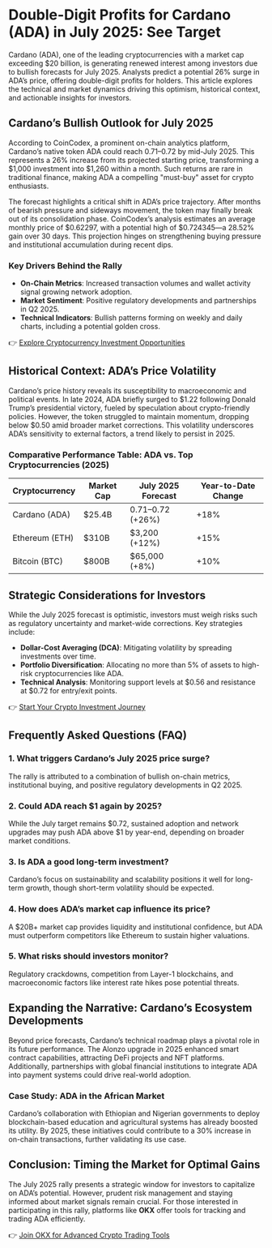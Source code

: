 # Double-Digit Profits for Cardano (ADA) in July 2025: See Target  

Cardano (ADA), one of the leading cryptocurrencies with a market cap exceeding $20 billion, is generating renewed interest among investors due to bullish forecasts for July 2025. Analysts predict a potential 26% surge in ADA’s price, offering double-digit profits for holders. This article explores the technical and market dynamics driving this optimism, historical context, and actionable insights for investors.  

## Cardano’s Bullish Outlook for July 2025  

According to CoinCodex, a prominent on-chain analytics platform, Cardano’s native token ADA could reach $0.71–$0.72 by mid-July 2025. This represents a 26% increase from its projected starting price, transforming a $1,000 investment into $1,260 within a month. Such returns are rare in traditional finance, making ADA a compelling "must-buy" asset for crypto enthusiasts.  

The forecast highlights a critical shift in ADA’s price trajectory. After months of bearish pressure and sideways movement, the token may finally break out of its consolidation phase. CoinCodex’s analysis estimates an average monthly price of $0.62297, with a potential high of $0.724345—a 28.52% gain over 30 days. This projection hinges on strengthening buying pressure and institutional accumulation during recent dips.  

### Key Drivers Behind the Rally  
- **On-Chain Metrics**: Increased transaction volumes and wallet activity signal growing network adoption.  
- **Market Sentiment**: Positive regulatory developments and partnerships in Q2 2025.  
- **Technical Indicators**: Bullish patterns forming on weekly and daily charts, including a potential golden cross.  

👉 [Explore Cryptocurrency Investment Opportunities](https://bit.ly/okx-bonus)  

## Historical Context: ADA’s Price Volatility  

Cardano’s price history reveals its susceptibility to macroeconomic and political events. In late 2024, ADA briefly surged to $1.22 following Donald Trump’s presidential victory, fueled by speculation about crypto-friendly policies. However, the token struggled to maintain momentum, dropping below $0.50 amid broader market corrections. This volatility underscores ADA’s sensitivity to external factors, a trend likely to persist in 2025.  

### Comparative Performance Table: ADA vs. Top Cryptocurrencies (2025)  

| Cryptocurrency | Market Cap | July 2025 Forecast | Year-to-Date Change |  
|----------------|------------|--------------------|---------------------|  
| Cardano (ADA)  | $25.4B     | $0.71–$0.72 (+26%) | +18%                |  
| Ethereum (ETH) | $310B      | $3,200 (+12%)      | +15%                |  
| Bitcoin (BTC)  | $800B      | $65,000 (+8%)      | +10%                |  

## Strategic Considerations for Investors  

While the July 2025 forecast is optimistic, investors must weigh risks such as regulatory uncertainty and market-wide corrections. Key strategies include:  
- **Dollar-Cost Averaging (DCA)**: Mitigating volatility by spreading investments over time.  
- **Portfolio Diversification**: Allocating no more than 5% of assets to high-risk cryptocurrencies like ADA.  
- **Technical Analysis**: Monitoring support levels at $0.56 and resistance at $0.72 for entry/exit points.  

👉 [Start Your Crypto Investment Journey](https://bit.ly/okx-bonus)  

## Frequently Asked Questions (FAQ)  

### 1. What triggers Cardano’s July 2025 price surge?  
The rally is attributed to a combination of bullish on-chain metrics, institutional buying, and positive regulatory developments in Q2 2025.  

### 2. Could ADA reach $1 again by 2025?  
While the July target remains $0.72, sustained adoption and network upgrades may push ADA above $1 by year-end, depending on broader market conditions.  

### 3. Is ADA a good long-term investment?  
Cardano’s focus on sustainability and scalability positions it well for long-term growth, though short-term volatility should be expected.  

### 4. How does ADA’s market cap influence its price?  
A $20B+ market cap provides liquidity and institutional confidence, but ADA must outperform competitors like Ethereum to sustain higher valuations.  

### 5. What risks should investors monitor?  
Regulatory crackdowns, competition from Layer-1 blockchains, and macroeconomic factors like interest rate hikes pose potential threats.  

## Expanding the Narrative: Cardano’s Ecosystem Developments  

Beyond price forecasts, Cardano’s technical roadmap plays a pivotal role in its future performance. The Alonzo upgrade in 2025 enhanced smart contract capabilities, attracting DeFi projects and NFT platforms. Additionally, partnerships with global financial institutions to integrate ADA into payment systems could drive real-world adoption.  

### Case Study: ADA in the African Market  
Cardano’s collaboration with Ethiopian and Nigerian governments to deploy blockchain-based education and agricultural systems has already boosted its utility. By 2025, these initiatives could contribute to a 30% increase in on-chain transactions, further validating its use case.  

## Conclusion: Timing the Market for Optimal Gains  

The July 2025 rally presents a strategic window for investors to capitalize on ADA’s potential. However, prudent risk management and staying informed about market signals remain crucial. For those interested in participating in this rally, platforms like **OKX** offer tools for tracking and trading ADA efficiently.  

👉 [Join OKX for Advanced Crypto Trading Tools](https://bit.ly/okx-bonus)  
